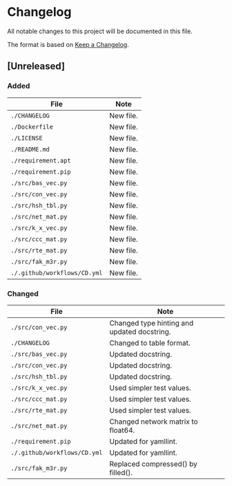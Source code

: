 # Changelog

All notable changes to this project will be documented in this file.

The format is based on [Keep a Changelog](https://keepachangelog.com/en/1.1.0).

## [Unreleased]

### Added

| File                         | Note |
| ----                         | ---- |
| `./CHANGELOG`                | New file. |
| `./Dockerfile`               | New file. |
| `./LICENSE`                  | New file. |
| `./README.md`                | New file. |
| `./requirement.apt`          | New file. |
| `./requirement.pip`          | New file. |
| `./src/bas_vec.py`           | New file. |
| `./src/con_vec.py`           | New file. |
| `./src/hsh_tbl.py`           | New file. |
| `./src/net_mat.py`           | New file. |
| `./src/k_x_vec.py`           | New file. |
| `./src/ccc_mat.py`           | New file. |
| `./src/rte_mat.py`           | New file. |
| `./src/fak_m3r.py`           | New file. |
| `./.github/workflows/CD.yml` | New file. |

### Changed

| File                         | Note |
| ----                         | ---- |
| `./src/con_vec.py`           | Changed type hinting and updated docstring. |
| `./CHANGELOG`                | Changed to table format. |
| `./src/bas_vec.py`           | Updated docstring. |
| `./src/con_vec.py`           | Updated docstring. |
| `./src/hsh_tbl.py`           | Updated docstring. |
| `./src/k_x_vec.py`           | Used simpler test values. |
| `./src/ccc_mat.py`           | Used simpler test values. |
| `./src/rte_mat.py`           | Used simpler test values. |
| `./src/net_mat.py`           | Changed network matrix to float64. |
| `./requirement.pip`          | Updated for yamllint. |
| `./.github/workflows/CD.yml` | Updated for yamllint. |
| `./src/fak_m3r.py`           | Replaced compressed() by filled(). |

